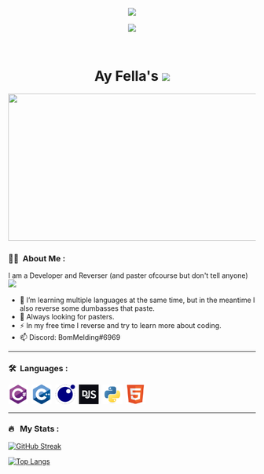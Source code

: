 
<p align="center"><img src="https://media.giphy.com/media/26tn33aiTi1jkl6H6/giphy.gif" width="500"/></p>
<p align="center">
<img height="80px" src="https://discord.c99.nl/widget/theme-2/994234877568368770.png"/>
</p>
<p align="center"><img src="https://komarev.com/ghpvc/?username=kakbar&style=flat-square&color=blue" alt=""></p>

<h1 align="center">Ay Fella's <img src="https://media.giphy.com/media/hvRJCLFzcasrR4ia7z/giphy.gif" width="30px"></h1>

<p align="center"><img src="https://media.giphy.com/media/dWesBcTLavkZuG35MI/giphy.gif" width="600" height="300"  /></p>

### :woman_technologist: &nbsp;About Me :

I am a Developer and Reverser (and paster ofcourse but don't tell anyone) <img src="https://media.giphy.com/media/WUlplcMpOCEmTGBtBW/giphy.gif" width="30">

- 🔭 I’m learning multiple languages at the same time, but in the meantime I also reverse some dumbasses that paste.
- 🌱 Always looking for pasters.
- ⚡ In my free time I reverse and try to learn more about coding.
- 📫 Discord:&nbsp;BomMelding#6969

---

### 🛠 &nbsp;Languages :

<p>
<img src="https://github.com/devicons/devicon/blob/master/icons/csharp/csharp-original.svg" title="C#" alt="CS" width="40" height="40"/>&nbsp;
<img src="https://github.com/devicons/devicon/blob/master/icons/cplusplus/cplusplus-original.svg" title="C++" alt="CPP" width="40" height="40"/>&nbsp;
<img src="https://github.com/devicons/devicon/blob/master/icons/lua/lua-original.svg" title="Lua" alt="Lua" width="40" height="40"/>&nbsp;
<img src="https://github.com/devicons/devicon/blob/master/icons/discordjs/discordjs-original.svg" title="DiscordJS" alt="DiscordJS" width="40" height="40"/>&nbsp;
<img src="https://github.com/devicons/devicon/blob/master/icons/python/python-original.svg" title="Python" alt="Py" width="40" height="40"/>&nbsp;
  <img src="https://github.com/devicons/devicon/blob/master/icons/html5/html5-original.svg" title="Html5" alt="Html" width="40" height="40"/>&nbsp;
</p>

---

### 🔥 &nbsp; My Stats :
[![GitHub Streak](http://github-readme-streak-stats.herokuapp.com?user=Ampledd&theme=dark&background=000000)](https://git.io/streak-stats)

[![Top Langs](https://github-readme-stats.vercel.app/api/top-langs/?username=Ampledd&layout=compact&theme=vision-friendly-dark)](https://github.com/anuraghazra/github-readme-stats)
